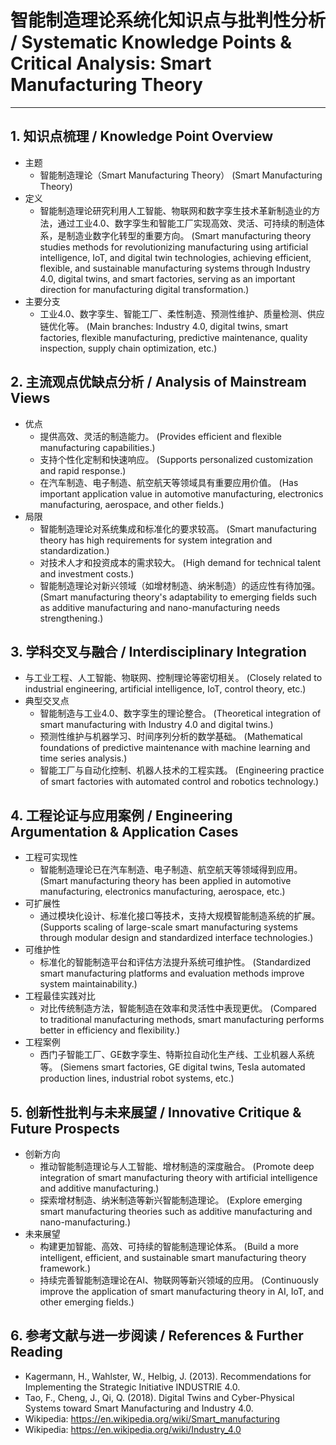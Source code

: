 # 智能制造理论系统化知识点与批判性分析 / Systematic Knowledge Points & Critical Analysis: Smart Manufacturing Theory

---

## 1. 知识点梳理 / Knowledge Point Overview

- 主题
  - 智能制造理论（Smart Manufacturing Theory）
      (Smart Manufacturing Theory)
- 定义
  - 智能制造理论研究利用人工智能、物联网和数字孪生技术革新制造业的方法，通过工业4.0、数字孪生和智能工厂实现高效、灵活、可持续的制造体系，是制造业数字化转型的重要方向。
      (Smart manufacturing theory studies methods for revolutionizing manufacturing using artificial intelligence, IoT, and digital twin technologies, achieving efficient, flexible, and sustainable manufacturing systems through Industry 4.0, digital twins, and smart factories, serving as an important direction for manufacturing digital transformation.)
- 主要分支
  - 工业4.0、数字孪生、智能工厂、柔性制造、预测性维护、质量检测、供应链优化等。
      (Main branches: Industry 4.0, digital twins, smart factories, flexible manufacturing, predictive maintenance, quality inspection, supply chain optimization, etc.)

## 2. 主流观点优缺点分析 / Analysis of Mainstream Views

- 优点
  - 提供高效、灵活的制造能力。
      (Provides efficient and flexible manufacturing capabilities.)
  - 支持个性化定制和快速响应。
      (Supports personalized customization and rapid response.)
  - 在汽车制造、电子制造、航空航天等领域具有重要应用价值。
      (Has important application value in automotive manufacturing, electronics manufacturing, aerospace, and other fields.)
- 局限
  - 智能制造理论对系统集成和标准化的要求较高。
      (Smart manufacturing theory has high requirements for system integration and standardization.)
  - 对技术人才和投资成本的需求较大。
      (High demand for technical talent and investment costs.)
  - 智能制造理论对新兴领域（如增材制造、纳米制造）的适应性有待加强。
      (Smart manufacturing theory's adaptability to emerging fields such as additive manufacturing and nano-manufacturing needs strengthening.)

## 3. 学科交叉与融合 / Interdisciplinary Integration

- 与工业工程、人工智能、物联网、控制理论等密切相关。
  (Closely related to industrial engineering, artificial intelligence, IoT, control theory, etc.)
- 典型交叉点
  - 智能制造与工业4.0、数字孪生的理论整合。
      (Theoretical integration of smart manufacturing with Industry 4.0 and digital twins.)
  - 预测性维护与机器学习、时间序列分析的数学基础。
      (Mathematical foundations of predictive maintenance with machine learning and time series analysis.)
  - 智能工厂与自动化控制、机器人技术的工程实践。
      (Engineering practice of smart factories with automated control and robotics technology.)

## 4. 工程论证与应用案例 / Engineering Argumentation & Application Cases

- 工程可实现性
  - 智能制造理论已在汽车制造、电子制造、航空航天等领域得到应用。
      (Smart manufacturing theory has been applied in automotive manufacturing, electronics manufacturing, aerospace, etc.)
- 可扩展性
  - 通过模块化设计、标准化接口等技术，支持大规模智能制造系统的扩展。
      (Supports scaling of large-scale smart manufacturing systems through modular design and standardized interface technologies.)
- 可维护性
  - 标准化的智能制造平台和评估方法提升系统可维护性。
      (Standardized smart manufacturing platforms and evaluation methods improve system maintainability.)
- 工程最佳实践对比
  - 对比传统制造方法，智能制造在效率和灵活性中表现更优。
      (Compared to traditional manufacturing methods, smart manufacturing performs better in efficiency and flexibility.)
- 工程案例
  - 西门子智能工厂、GE数字孪生、特斯拉自动化生产线、工业机器人系统等。
      (Siemens smart factories, GE digital twins, Tesla automated production lines, industrial robot systems, etc.)

## 5. 创新性批判与未来展望 / Innovative Critique & Future Prospects

- 创新方向
  - 推动智能制造理论与人工智能、增材制造的深度融合。
      (Promote deep integration of smart manufacturing theory with artificial intelligence and additive manufacturing.)
  - 探索增材制造、纳米制造等新兴智能制造理论。
      (Explore emerging smart manufacturing theories such as additive manufacturing and nano-manufacturing.)
- 未来展望
  - 构建更加智能、高效、可持续的智能制造理论体系。
      (Build a more intelligent, efficient, and sustainable smart manufacturing theory framework.)
  - 持续完善智能制造理论在AI、物联网等新兴领域的应用。
      (Continuously improve the application of smart manufacturing theory in AI, IoT, and other emerging fields.)

## 6. 参考文献与进一步阅读 / References & Further Reading

- Kagermann, H., Wahlster, W., Helbig, J. (2013). Recommendations for Implementing the Strategic Initiative INDUSTRIE 4.0.
- Tao, F., Cheng, J., Qi, Q. (2018). Digital Twins and Cyber-Physical Systems toward Smart Manufacturing and Industry 4.0.
- Wikipedia: <https://en.wikipedia.org/wiki/Smart_manufacturing>
- Wikipedia: <https://en.wikipedia.org/wiki/Industry_4.0>
